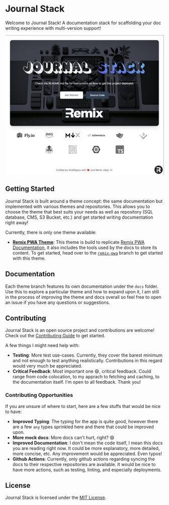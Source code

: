 # Journal Stack

Welcome to Journal Stack! A documentation stack for scaffolding your doc writing experience with multi-version support!

![Journal Stack](./images/journal-stack.jpeg)

## Getting Started

Journal Stack is built around a theme concept: the same documentation but implemented with various themes and repositories. This allows you to choose the theme that best suits your needs as well
as repository (SQL database, CMS, S3 Bucket, etc.) and get started writing documentation right away!

Currently, there is only one theme available:

- **[Remix PWA Theme]()**: This theme is build to replicate [Remix PWA Documentation](https://remix-pwa.run), it also includes the tools used by the docs to store its content. To get started, head over to the [`remix-pwa`]() branch to get started with this theme.

## Documentation

Each theme branch features its own documentation under the `docs` folder. Use this to explore a particular theme and how to expand upon it, I am still in the process of improving the theme and docs overall so feel free to open an issue if you have any questions or suggestions.

## Contributing

Journal Stack is an open source project and contributions are welcome! Check out the [Contributing Guide](./CONTRIBUTING.md) to get started.

A few things I might need help with:

- **Testing**: More test use-cases. Currently, they cover the barest minimum and not enough to test anything realistically. Contributions in this regard would very much be appreciated.
- **Critical Feedback**: Most important one 😄, critical feedback. Could range from code colocation, to my apprach to fetching and caching, to the documentation itself. I'm open to all feedback. Thank you!

### Contributing Opportunities

If you are unsure of where to start, here are a few stuffs that would be nice to have:

- **Improved Typing**: The typing for the app is quite good, however there are a few `any` types sprinkled here and there that could be improved upon.
- **More mock docs**: More docs can't hurt, right? 😄
- **Improved Documentation**: I don't mean the code itself, I mean this docs you are reading right now. It could be more explanatory, more detailed, more concise, etc. Any improvement would be appreciated. Even typos!
- **Github Actions**: Currently, only github actions regarding syncing the docs to their respective repositories are available. It would be nice to have more actions, such as testing, linting, and especially deployments. 

## License

Journal Stack is licensed under the [MIT License](./LICENSE.md).
